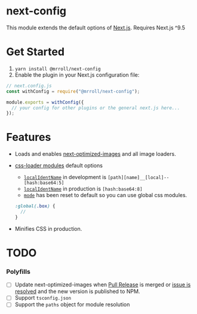 # next-config

This module extends the default options of [Next.js](https://nextjs.org/).
Requires Next.js ^9.5

# Get Started

1. `yarn install @mrroll/next-config`
2. Enable the plugin in your Next.js configuration file:

```js
// next.config.js
const withConfig = require("@mrroll/next-config");

module.exports = withConfig({
  // your config for other plugins or the general next.js here...
});
```

# Features

- Loads and enables [next-optimized-images](https://github.com/cyrilwanner/next-optimized-images) and all image loaders.
- [css-loader modules](https://webpack.js.org/loaders/css-loader/#object) default options

  - [`localIdentName`](https://webpack.js.org/loaders/css-loader/#localidentname) in development is `[path][name]__[local]--[hash:base64:5]`
  - [`localIdentName`](https://webpack.js.org/loaders/css-loader/#localidentname) in production is `[hash:base64:8]`
  - [`mode`](https://webpack.js.org/loaders/css-loader/#mode) has been reset to default so you can use global css modules.

  ```scss
  :global(.box) {
    //
  }
  ```

- Minifies CSS in production.

# TODO

### Polyfills

- [ ] Update next-optimized-images when [Pull Release](https://github.com/cyrilwanner/next-optimized-images/pull/201) is merged or [issue is resolved](https://github.com/cyrilwanner/next-optimized-images/issues/50) and the new version is published to NPM.
- [ ] Support `tsconfig.json`
- [ ] Support the `paths` object for module resolution